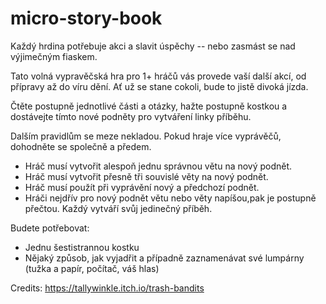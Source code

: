 # micro-story-book

Každý hrdina potřebuje akci a slavit úspěchy -- nebo zasmást se nad výjimečným fiaskem.

Tato volná vypravěčská hra pro 1+ hráčů vás provede vaší další akcí, od přípravy až do víru dění. Ať už se stane cokoli, bude to jistě divoká jízda.

Čtěte postupně jednotlivé části a otázky, hažte postupně kostkou a dostávejte tímto nové podněty pro vytváření linky příběhu.

Dalším pravidlům se meze nekladou. Pokud hraje více vyprávěčů, dohodněte se společně a předem. 
* Hráč musí vytvořit alespoň jednu správnou větu na nový podnět.
* Hráč musí vytvořit přesně tři souvislé věty na nový podnět.
* Hráč musí použít při vyprávění nový a předchozí podnět.
* Hráči nejdřív pro nový podnět větu nebo věty napíšou,pak je postupně přečtou. Každý vytváří svůj jedinečný příběh. 

Budete potřebovat:

* Jednu šestistrannou kostku
* Nějaký způsob, jak vyjadřit a případně zaznamenávat své lumpárny (tužka a papír, počítač, váš hlas)

Credits: https://tallywinkle.itch.io/trash-bandits

